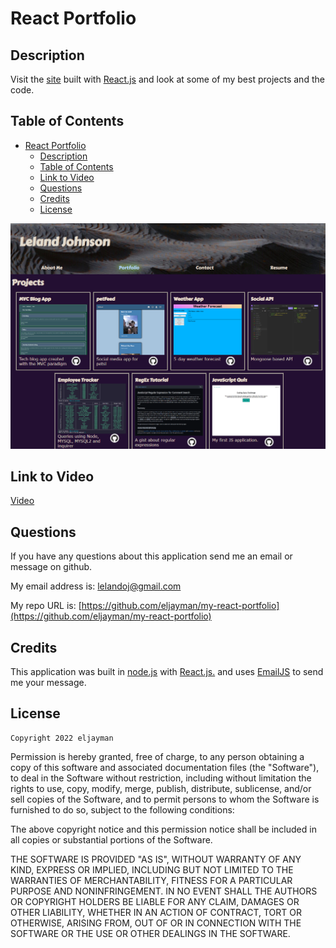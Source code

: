 # React Portfolio

## Description

Visit the [site](https://eljayman.github.io/my-react-portfolio/) built with [React.js](https://reactjs.org/) and look at some of my best projects and the code.

## Table of Contents

- [React Portfolio](#react-portfolio)
  - [Description](#description)
  - [Table of Contents](#table-of-contents)
  - [Link to Video](#link-to-video)
  - [Questions](#questions)
  - [Credits](#credits)
  - [License](#license)

![Screenshot of application](./app.png)

## Link to Video

[Video](https://watch.screencastify.com/v/2HQLVZ3OOnjy01EFb9Ay)

## Questions

If you have any questions about this application send me an email or message on github.

My email address is: [lelandoj@gmail.com](mailto:lelandoj@gmail.com)

My repo URL is: [https://github.com/eljayman/my-react-portfolio](https://github.com/eljayman/my-react-portfolio)

## Credits

This application was built in [node.js](https://nodejs.org/) with [React.js.](https://reactjs.org/) and uses [EmailJS](https://www.emailjs.com/) to send me your message.

## License

    Copyright 2022 eljayman

Permission is hereby granted, free of charge, to any person obtaining a copy of this software and associated documentation files (the "Software"), to deal in the Software without restriction, including without limitation the rights to use, copy, modify, merge, publish, distribute, sublicense, and/or sell copies of the Software, and to permit persons to whom the Software is furnished to do so, subject to the following conditions:

The above copyright notice and this permission notice shall be included in all copies or substantial portions of the Software.

THE SOFTWARE IS PROVIDED "AS IS", WITHOUT WARRANTY OF ANY KIND, EXPRESS OR IMPLIED, INCLUDING BUT NOT LIMITED TO THE WARRANTIES OF MERCHANTABILITY, FITNESS FOR A PARTICULAR PURPOSE AND NONINFRINGEMENT. IN NO EVENT SHALL THE AUTHORS OR COPYRIGHT HOLDERS BE LIABLE FOR ANY CLAIM, DAMAGES OR OTHER LIABILITY, WHETHER IN AN ACTION OF CONTRACT, TORT OR OTHERWISE, ARISING FROM, OUT OF OR IN CONNECTION WITH THE SOFTWARE OR THE USE OR OTHER DEALINGS IN THE SOFTWARE.
